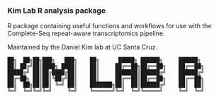 ### Kim Lab R analysis package

R package containing useful functions and workflows for use with the Complete-Seq repeat-aware transcriptomics pipeline. 

Maintained by the Daniel Kim lab at UC Santa Cruz.

```
██╗  ██╗██╗███╗   ███╗    ██╗      █████╗ ██████╗     ██████╗ 
██║ ██╔╝██║████╗ ████║    ██║     ██╔══██╗██╔══██╗    ██╔══██╗
█████╔╝ ██║██╔████╔██║    ██║     ███████║██████╔╝    ██████╔╝
██╔═██╗ ██║██║╚██╔╝██║    ██║     ██╔══██║██╔══██╗    ██╔══██╗
██║  ██╗██║██║ ╚═╝ ██║    ███████╗██║  ██║██████╔╝    ██║  ██║
╚═╝  ╚═╝╚═╝╚═╝     ╚═╝    ╚══════╝╚═╝  ╚═╝╚═════╝     ╚═╝  ╚═╝
```
